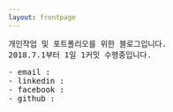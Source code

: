 ```yaml
---
layout: frontpage
---
```


<pre>
개인작업 및 포트폴리오를 위한 블로그입니다.
2018.7.1부터 1일 1커밋 수행중입니다.
</pre>

<pre>
- email : <ryanchoi80@gmail.com>
- linkedin : <https://www.linkedin.com/in/ryan-choi-285668112/>
- facebook : <https://www.facebook.com/ryanchoi80>
- github : <https://github.com/RyanChoi80>
</pre>
